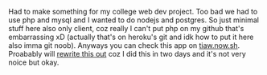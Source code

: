 Had to make something for my college web dev project. Too bad we had to use php and mysql and I wanted to do nodejs and postgres. So just minimal stuff here also only client, coz really I can't put php on my github that's embarrassing xD (actually that's on heroku's git and idk how to put it here also imma git noob). Anyways you can check this app on [tiaw.now.sh](https://tiaw.now.sh). Proabably will [rewrite this out](https://github.com/devanshj/tiaw-client/issues/1) coz I did this in two days and it's not very noice but okay.
